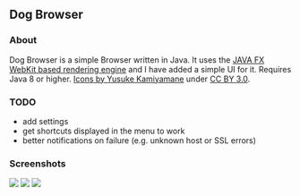 <h2>Dog Browser</h2>

<h3>About</h3>
Dog Browser is a simple Browser written in Java. It uses the <a href="https://docs.oracle.com/javase/8/javafx/embedded-browser-tutorial/overview.htm" target="_blank">JAVA FX WebKit based rendering engine</a> and I have added a simple UI for it. Requires Java 8 or higher.
<a href="http://p.yusukekamiyamane.com/" target="_blank">Icons by Yusuke Kamiyamane</a> under <a href="https://creativecommons.org/licenses/by/3.0/" target="_blank">CC BY 3.0</a>. 

<h3>TODO</h3>
<ul>
	<li>add settings</li>
	<li>get shortcuts displayed in the menu to work</li>
	<li>better notifications on failure (e.g. unknown host or SSL errors)</li>
</ul>

<h3>Screenshots</h3>
<img src="https://raw.githubusercontent.com/SlendermanDE/Dog-Browser/master/screenshot1.png" />
<img src="https://raw.githubusercontent.com/SlendermanDE/Dog-Browser/master/screenshot2.png" />
<img src="https://raw.githubusercontent.com/SlendermanDE/Dog-Browser/master/screenshot3.png" />